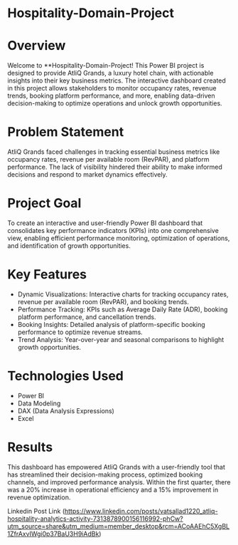 # Hospitality-Domain-Project

# Overview
Welcome to **Hospitality-Domain-Project! This Power BI project is designed to provide AtliQ Grands, a luxury hotel chain, with actionable insights into their key business metrics. The interactive dashboard created in this project allows stakeholders to monitor occupancy rates, revenue trends, booking platform performance, and more, enabling data-driven decision-making to optimize operations and unlock growth opportunities.

# Problem Statement
AtliQ Grands faced challenges in tracking essential business metrics like occupancy rates, revenue per available room (RevPAR), and platform performance. The lack of visibility hindered their ability to make informed decisions and respond to market dynamics effectively.

# Project Goal
To create an interactive and user-friendly Power BI dashboard that consolidates key performance indicators (KPIs) into one comprehensive view, enabling efficient performance monitoring, optimization of operations, and identification of growth opportunities.

# Key Features
 * Dynamic Visualizations: Interactive charts for tracking occupancy rates, revenue per available room (RevPAR), and booking trends.
 * Performance Tracking: KPIs such as Average Daily Rate (ADR), booking platform performance, and cancellation trends.
 * Booking Insights: Detailed analysis of platform-specific booking performance to optimize revenue streams.
 * Trend Analysis: Year-over-year and seasonal comparisons to highlight growth opportunities.

# Technologies Used
 - Power BI
 - Data Modeling
 - DAX (Data Analysis Expressions)
 - Excel

# Results
This dashboard has empowered AtliQ Grands with a user-friendly tool that has streamlined their decision-making process, optimized booking channels, and improved performance analysis. Within the first quarter, there was a 20% increase in operational efficiency and a 15% improvement in revenue optimization.

Linkedin Post Link (https://www.linkedin.com/posts/vatsallad1220_atliq-hospitality-analytics-activity-7313878900156116992-phCw?utm_source=share&utm_medium=member_desktop&rcm=ACoAAEhC5XgBL1ZfrAxvIWgi0p37BaU3H9iAdBk)


